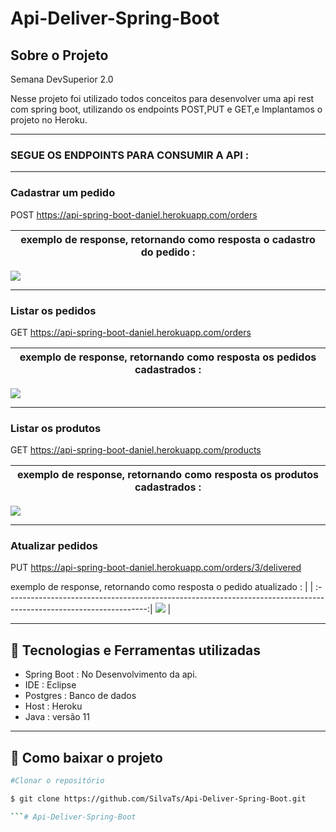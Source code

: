 # Api-Deliver-Spring-Boot

## Sobre o Projeto

Semana DevSuperior 2.0

Nesse projeto foi utilizado todos conceitos para desenvolver uma api rest com spring boot,
utilizando os endpoints POST,PUT e GET,e Implantamos o projeto no Heroku.

<hr/>

### SEGUE OS ENDPOINTS PARA CONSUMIR A API :

------------------------------------------------------------------------------------------------------------------------------------------------------------------

### Cadastrar um pedido


POST https://api-spring-boot-daniel.herokuapp.com/orders

  exemplo de response, retornando como resposta o cadastro do pedido :                                                                                                                                                                                                    |
:-----------------------------------------------------------------------------------------------------------------:|
<img src="https://user-images.githubusercontent.com/47439833/107724798-157b0500-6cbb-11eb-9a67-f2d2cd3b20af.png"/>  
<hr/>

### Listar os pedidos

GET  https://api-spring-boot-daniel.herokuapp.com/orders
 
  exemplo de response, retornando como resposta os pedidos cadastrados :                                                                                                                                                                                                    |
:-----------------------------------------------------------------------------------------------------------------:|
<img src="https://user-images.githubusercontent.com/47439833/107724707-df3d8580-6cba-11eb-9465-cb4ab9e4f9ff.png"/>  
    
<hr/> 

### Listar os produtos

GET  https://api-spring-boot-daniel.herokuapp.com/products
   
 exemplo de response, retornando como resposta os produtos cadastrados :                                                                                                                                                                                                    |
:-----------------------------------------------------------------------------------------------------------------:|
<img src="https://user-images.githubusercontent.com/47439833/107724747-fd0aea80-6cba-11eb-847a-b1c870cfd1c8.png"/> 
    
<hr/> 

### Atualizar pedidos

PUT https://api-spring-boot-daniel.herokuapp.com/orders/3/delivered
    
 exemplo de response, retornando como resposta o pedido atualizado :                                               |                                                                                                                                                    |
:-----------------------------------------------------------------------------------------------------------------:|
<img src="https://user-images.githubusercontent.com/47439833/107724798-157b0500-6cbb-11eb-9a67-f2d2cd3b20af.png"/> |
    
<hr/>
 
## 🚀 Tecnologias e Ferramentas utilizadas
 - Spring Boot : No Desenvolvimento da api.
 - IDE : Eclipse
 - Postgres : Banco de dados
 - Host : Heroku
 - Java : versão 11
 
 ---

## 📑 Como baixar o projeto

  ```bash
  #Clonar o repositório

  $ git clone https://github.com/SilvaTs/Api-Deliver-Spring-Boot.git

  ```# Api-Deliver-Spring-Boot
